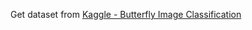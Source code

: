 Get dataset from [Kaggle - Butterfly Image Classification](https://www.kaggle.com/datasets/phucthaiv02/butterfly-image-classification)
